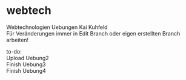 # webtech

Webtechnologien Uebungen
Kai Kuhfeld  
Für Veränderungen immer in Edit Branch oder eigen erstellten Branch arbeiten!  

to-do:  
Upload Uebung2  
Finish Uebung3  
Finish Uebung4  
